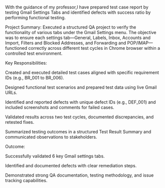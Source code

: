 With the guidance of my professor,I have prepared test case report by testing Gmail Settings Tabs and identified defects with success ratio by performing functional testing. 

Project Summary:
Executed a structured QA project to verify the functionality of various tabs under the Gmail Settings menu. The objective was to ensure each settings tab—General, Labels, Inbox, Accounts and Import, Filters and Blocked Addresses, and Forwarding and POP/IMAP—functioned correctly across different test cycles in Chrome browser within a controlled test environment.

Key Responsibilities:

Created and executed detailed test cases aligned with specific requirement IDs (e.g., BR_001 to BR_006).

Designed functional test scenarios and prepared test data using live Gmail URLs.

Identified and reported defects with unique defect IDs (e.g., DEF_001) and included screenshots and comments for failed cases.

Validated results across two test cycles, documented discrepancies, and retested fixes.

Summarized testing outcomes in a structured Test Result Summary and communicated observations to stakeholders.

Outcome:

Successfully validated 6 key Gmail settings tabs.

Identified and documented defects with clear remediation steps.

Demonstrated strong QA documentation, testing methodology, and issue tracking capabilities.
